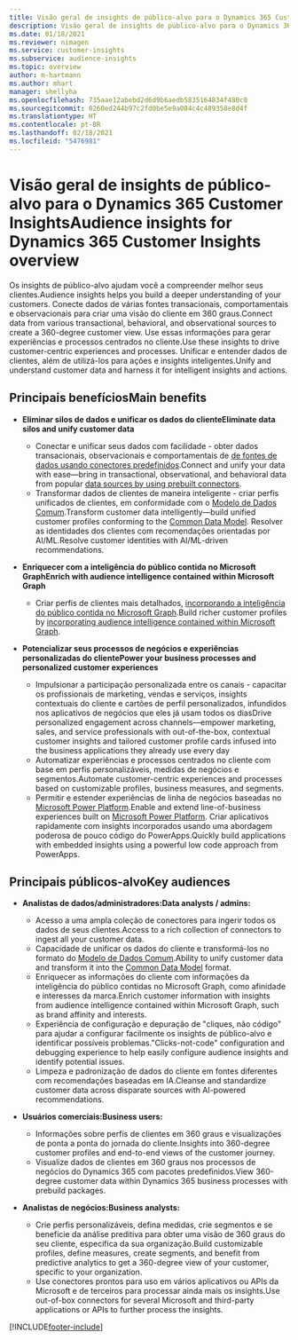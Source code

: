 ```yaml
---
title: Visão geral de insights de público-alvo para o Dynamics 365 Customer Insights
description: Visão geral de insights de público-alvo para o Dynamics 365 Customer Insights.
ms.date: 01/18/2021
ms.reviewer: nimagen
ms.service: customer-insights
ms.subservice: audience-insights
ms.topic: overview
author: m-hartmann
ms.author: mhart
manager: shellyha
ms.openlocfilehash: 735aae12abebd2d6d9b6aedb5835164834f480c0
ms.sourcegitcommit: 0260ed244b97c2fd0be5e9a084c4c489358e8d4f
ms.translationtype: HT
ms.contentlocale: pt-BR
ms.lasthandoff: 02/18/2021
ms.locfileid: "5476981"
---
```

# <a name="audience-insights-for-dynamics-365-customer-insights-overview"></a><span data-ttu-id="9b534-103">Visão geral de insights de público-alvo para o Dynamics 365 Customer Insights</span><span class="sxs-lookup"><span data-stu-id="9b534-103">Audience insights for Dynamics 365 Customer Insights overview</span></span>

<span data-ttu-id="9b534-104">Os insights de público-alvo ajudam você a compreender melhor seus clientes.</span><span class="sxs-lookup"><span data-stu-id="9b534-104">Audience insights helps you build a deeper understanding of your customers.</span></span> <span data-ttu-id="9b534-105">Conecte dados de várias fontes transacionais, comportamentais e observacionais para criar uma visão do cliente em 360 graus.</span><span class="sxs-lookup"><span data-stu-id="9b534-105">Connect data from various transactional, behavioral, and observational sources to create a 360-degree customer view.</span></span> <span data-ttu-id="9b534-106">Use essas informações para gerar experiências e processos centrados no cliente.</span><span class="sxs-lookup"><span data-stu-id="9b534-106">Use these insights to drive customer-centric experiences and processes.</span></span> <span data-ttu-id="9b534-107">Unificar e entender dados de clientes, além de utilizá-los para ações e insights inteligentes.</span><span class="sxs-lookup"><span data-stu-id="9b534-107">Unify and understand customer data and harness it for intelligent insights and actions.</span></span>

## <a name="main-benefits"></a><span data-ttu-id="9b534-108">Principais benefícios</span><span class="sxs-lookup"><span data-stu-id="9b534-108">Main benefits</span></span> 

- <span data-ttu-id="9b534-109">**Eliminar silos de dados e unificar os dados do cliente**</span><span class="sxs-lookup"><span data-stu-id="9b534-109">**Eliminate data silos and unify customer data**</span></span>

  - <span data-ttu-id="9b534-110">Conectar e unificar seus dados com facilidade - obter dados transacionais, observacionais e comportamentais de [de fontes de dados usando conectores predefinidos](data-sources.md).</span><span class="sxs-lookup"><span data-stu-id="9b534-110">Connect and unify your data with ease—bring in transactional, observational, and behavioral data from popular [data sources by using prebuilt connectors](data-sources.md).</span></span>
  - <span data-ttu-id="9b534-111">Transformar dados de clientes de maneira inteligente - criar perfis unificados de clientes, em conformidade com o [Modelo de Dados Comum](https://docs.microsoft.com/common-data-model/).</span><span class="sxs-lookup"><span data-stu-id="9b534-111">Transform customer data intelligently—build unified customer profiles conforming to the [Common Data Model](https://docs.microsoft.com/common-data-model/).</span></span> <span data-ttu-id="9b534-112">Resolver as identidades dos clientes com recomendações orientadas por AI/ML.</span><span class="sxs-lookup"><span data-stu-id="9b534-112">Resolve customer identities with AI/ML-driven recommendations.</span></span>

- <span data-ttu-id="9b534-113">**Enriquecer com a inteligência do público contida no Microsoft Graph**</span><span class="sxs-lookup"><span data-stu-id="9b534-113">**Enrich with audience intelligence contained within Microsoft Graph**</span></span>

  - <span data-ttu-id="9b534-114">Criar perfis de clientes mais detalhados, [incorporando a inteligência do público contida no Microsoft Graph](enrichment-microsoft-graph.md).</span><span class="sxs-lookup"><span data-stu-id="9b534-114">Build richer customer profiles by [incorporating audience intelligence contained within Microsoft Graph](enrichment-microsoft-graph.md).</span></span>  

- <span data-ttu-id="9b534-115">**Potencializar seus processos de negócios e experiências personalizadas do cliente**</span><span class="sxs-lookup"><span data-stu-id="9b534-115">**Power your business processes and personalized customer experiences**</span></span>

  - <span data-ttu-id="9b534-116">Impulsionar a participação personalizada entre os canais - capacitar os profissionais de marketing, vendas e serviços, insights contextuais do cliente e cartões de perfil personalizados, infundidos nos aplicativos de negócios que eles já usam todos os dias</span><span class="sxs-lookup"><span data-stu-id="9b534-116">Drive personalized engagement across channels—empower marketing, sales, and service professionals with out-of-the-box, contextual customer insights and tailored customer profile cards infused into the business applications they already use every day</span></span>
  - <span data-ttu-id="9b534-117">Automatizar experiências e processos centrados no cliente com base em perfis personalizáveis, medidas de negócios e segmentos.</span><span class="sxs-lookup"><span data-stu-id="9b534-117">Automate customer-centric experiences and processes based on customizable profiles, business measures, and segments.</span></span>
  - <span data-ttu-id="9b534-118">Permitir e estender experiências de linha de negócios baseadas no [Microsoft Power Platform](https://powerplatform.microsoft.com/).</span><span class="sxs-lookup"><span data-stu-id="9b534-118">Enable and extend line-of-business experiences built on [Microsoft Power Platform](https://powerplatform.microsoft.com/).</span></span> <span data-ttu-id="9b534-119">Criar aplicativos rapidamente com insights incorporados usando uma abordagem poderosa de pouco código do PowerApps.</span><span class="sxs-lookup"><span data-stu-id="9b534-119">Quickly build applications with embedded insights using a powerful low code approach from PowerApps.</span></span>  

## <a name="key-audiences"></a><span data-ttu-id="9b534-120">Principais públicos-alvo</span><span class="sxs-lookup"><span data-stu-id="9b534-120">Key audiences</span></span>

- <span data-ttu-id="9b534-121">**Analistas de dados/administradores:**</span><span class="sxs-lookup"><span data-stu-id="9b534-121">**Data analysts / admins:**</span></span>

  - <span data-ttu-id="9b534-122">Acesso a uma ampla coleção de conectores para ingerir todos os dados de seus clientes.</span><span class="sxs-lookup"><span data-stu-id="9b534-122">Access to a rich collection of connectors to ingest all your customer data.</span></span>
  - <span data-ttu-id="9b534-123">Capacidade de unificar os dados do cliente e transformá-los no formato do [Modelo de Dados Comum](https://docs.microsoft.com/common-data-model/).</span><span class="sxs-lookup"><span data-stu-id="9b534-123">Ability to unify customer data and transform it into the [Common Data Model](https://docs.microsoft.com/common-data-model/) format.</span></span>
  - <span data-ttu-id="9b534-124">Enriquecer as informações do cliente com informações da inteligência do público contidas no Microsoft Graph, como afinidade e interesses da marca.</span><span class="sxs-lookup"><span data-stu-id="9b534-124">Enrich customer information with insights from audience intelligence contained within Microsoft Graph, such as brand affinity and interests.</span></span>
  - <span data-ttu-id="9b534-125">Experiência de configuração e depuração de "cliques, não código" para ajudar a configurar facilmente os insights de público-alvo e identificar possíveis problemas.</span><span class="sxs-lookup"><span data-stu-id="9b534-125">"Clicks-not-code" configuration and debugging experience to help easily configure audience insights and identify potential issues.</span></span>
  - <span data-ttu-id="9b534-126">Limpeza e padronização de dados do cliente em fontes diferentes com recomendações baseadas em IA.</span><span class="sxs-lookup"><span data-stu-id="9b534-126">Cleanse and standardize customer data across disparate sources with AI-powered recommendations.</span></span>  

- <span data-ttu-id="9b534-127">**Usuários comerciais:**</span><span class="sxs-lookup"><span data-stu-id="9b534-127">**Business users:**</span></span>

  - <span data-ttu-id="9b534-128">Informações sobre perfis de clientes em 360 graus e visualizações de ponta a ponta do jornada do cliente.</span><span class="sxs-lookup"><span data-stu-id="9b534-128">Insights into 360-degree customer profiles and end-to-end views of the customer journey.</span></span>
  - <span data-ttu-id="9b534-129">Visualize dados de clientes em 360 graus nos processos de negócios do Dynamics 365 com pacotes predefinidos.</span><span class="sxs-lookup"><span data-stu-id="9b534-129">View 360-degree customer data within Dynamics 365 business processes with prebuild packages.</span></span>

- <span data-ttu-id="9b534-130">**Analistas de negócios:**</span><span class="sxs-lookup"><span data-stu-id="9b534-130">**Business analysts:**</span></span>

  - <span data-ttu-id="9b534-131">Crie perfis personalizáveis, defina medidas, crie segmentos e se beneficie da análise preditiva para obter uma visão de 360 graus do seu cliente, específica da sua organização.</span><span class="sxs-lookup"><span data-stu-id="9b534-131">Build customizable profiles, define measures, create segments, and benefit from predictive analytics to get a 360-degree view of your customer, specific to your organization.</span></span>  
  - <span data-ttu-id="9b534-132">Use conectores prontos para uso em vários aplicativos ou APIs da Microsoft e de terceiros para processar ainda mais os insights.</span><span class="sxs-lookup"><span data-stu-id="9b534-132">Use out-of-box connectors for several Microsoft and third-party applications or APIs to further process the insights.</span></span>


[!INCLUDE[footer-include](../includes/footer-banner.md)]